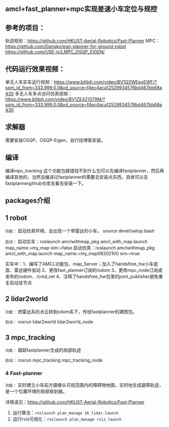 ## amcl+fast_planner+mpc实现差速小车定位与规控
## 参考的项目：
轨迹规划：https://github.com/HKUST-Aerial-Robotics/Fast-Planner
MPC： https://github.com/Dangko/ego-planner-for-ground-robot
https://github.com/USE-jx/LMPC_OSQP_EIGEN/
## 代码运行效果视频：
单无人车实车运行视频：https://www.bilibili.com/video/BV1Q2WEeoEWF/?spm_id_from=333.999.0.0&vd_source=f4ec4aca12529934576bd467bb68a430
多无人车多点访问仿真视频：https://www.bilibili.com/video/BV1ZE421379M/?spm_id_from=333.999.0.0&vd_source=f4ec4aca12529934576bd467bb68a430
## 求解器
需要安装OSQP，OSQP-Eigen，自行找博客安装。
## 编译
编译mpc_tracking 这个功能包报错找不到什么包可以先编译fastplanner，然后再编译其他的，当然没编译过fastplanner的需要去安装点东西，具体可以去fastplannergithub仓库去看去安装一下。

## packages介绍

## 1 robot

`功能：` 启动仿真环境，会出现一个带雷达的小车。
source devel/setup.bash

`启动：`
启动实车：roslaunch amclwithmap_pkg amcl_with_map.launch map_name:=my_map sim:=false
启动仿真：roslaunch amclwithmap_pkg amcl_with_map.launch map_name:=my_map08202100 sim:=true

实车中：1、编写了AMCL功能包、map_Server；加入了handsfree_hw小车底盘、雷达硬件驱动
2、更改fast_planner订阅的/odom
3、更改mpc_node订阅或发布的/odom、/cmd_vel
4、注释了handsfree_hw包里的joint_publisher避免重复启动该节点
## 2 lidar2world

`功能：` 把雷达系的点云转到odom系下，传给fastplanner的建图包。

`启动：`  rosrun lidar2world lidar2world_node

## 3 mpc_tracking

`功能：` 跟踪fastplanner生成的局部轨迹

`启动：` rosrun mpc_tracking mpc_tracking_node

### 4 Fast-planner

`功能：` 实时建立小车前方摄像头可视范围内的障碍物地图，实时地生成避障轨迹，是一个位置环境的局部规划器。

详情请见：https://github.com/HKUST-Aerial-Robotics/Fast-Planner

1. 运行算法：`roslaunch plan_manage 16_lidar.launch`
2. 运行rviz可视化：`roslaunch plan_manage rviz.launch`


